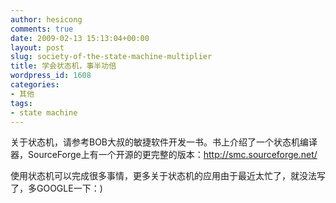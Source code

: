 ```yaml
---
author: hesicong
comments: true
date: 2009-02-13 15:13:04+00:00
layout: post
slug: society-of-the-state-machine-multiplier
title: 学会状态机，事半功倍
wordpress_id: 1608
categories:
- 其他
tags:
- state machine
---
```


关于状态机，请参考BOB大叔的敏捷软件开发一书。书上介绍了一个状态机编译器，SourceForge上有一个开源的更完整的版本：http://smc.sourceforge.net/

使用状态机可以完成很多事情，更多关于状态机的应用由于最近太忙了，就没法写了，多GOOGLE一下：)
